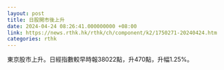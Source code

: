 ```yaml
---
layout: post
title: 日股開市後上升
date: 2024-04-24 08:26:41.000000000 +08:00
link: https://news.rthk.hk/rthk/ch/component/k2/1750271-20240424.htm
categories: rthk
---
```


東京股市上升。日經指數較早時報38022點，升470點，升幅1.25%。
